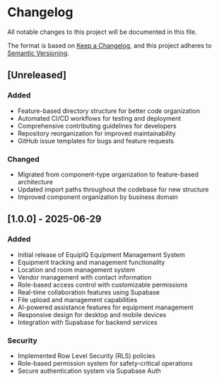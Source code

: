 # Changelog

All notable changes to this project will be documented in this file.

The format is based on [Keep a Changelog](https://keepachangelog.com/en/1.0.0/),
and this project adheres to [Semantic Versioning](https://semver.org/spec/v2.0.0.html).

## [Unreleased]

### Added
- Feature-based directory structure for better code organization
- Automated CI/CD workflows for testing and deployment
- Comprehensive contributing guidelines for developers
- Repository reorganization for improved maintainability
- GitHub issue templates for bugs and feature requests

### Changed
- Migrated from component-type organization to feature-based architecture
- Updated import paths throughout the codebase for new structure
- Improved component organization by business domain

## [1.0.0] - 2025-06-29

### Added
- Initial release of EquipIQ Equipment Management System
- Equipment tracking and management functionality
- Location and room management system
- Vendor management with contact information
- Role-based access control with customizable permissions
- Real-time collaboration features using Supabase
- File upload and management capabilities
- AI-powered assistance features for equipment management
- Responsive design for desktop and mobile devices
- Integration with Supabase for backend services

### Security
- Implemented Row Level Security (RLS) policies
- Role-based permission system for safety-critical operations
- Secure authentication system via Supabase Auth
